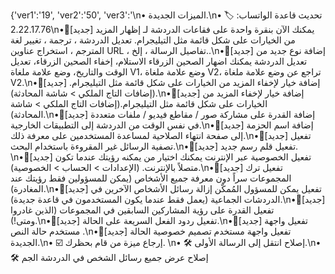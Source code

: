 {'ver1':'19', 'ver2':'50', 'ver3':'\n• الميزات الجديدة.\n• 🏷 تحديث قاعدة الواتساب: 2.22.17.76\n•🔸[جديد] يمكنك الآن بنقرة واحدة على فقاعات الدردشة لـ إظهار المزيد من الخيارات على شكل قائمة مثل التيليجرام. تعديل الدردشة ، ترجمة ، تغيير لغة المترجم ، استخراج عناوين URL ، تفاصيل الرسالة ، إلخ..\n•🔸[جديد] إضافة نوع جديد من تعديل الدردشة يمكنك اضهار الصحين الزرقاء الاستلام، إخفاء الصحين الزرقاء، تعديل الوقت والتاريخ، وضع علامة ملغاة V1، وضع علامة ملغاة V2، تراجع عن وضع علامة ملغاة V2.\n•🔸[جديد] إضافة خيار لإخفاء المزيد من الخيارات على شكل قائمة مثل التيليجرام.(إضافات التاج الملكي > شاشة المحادثة).\n•🔸[جديد] إضافة خيار لإخفاء المزيد من الخيارات على شكل قائمة مثل التيليجرام.(إضافات التاج الملكي > شاشة المحادثة).\n•🔸[جديد] إضافة القدرة على مشاركة صور / مقاطع فيديو / ملفات متعددة في نفس الوقت من الدردشة إلى التطبيقات الخارجية.\n•🔸[جديد] إضافة اسم الحزمة إلى صفحة انتهاء الصلاحية لمساعدة المستخدمين على معرفة ذلك.\n•🔸[جديد] تفعيل تصفية الرسائل غير المقروءة باستخدام البحث.\n•🔸[جديد] تفعيل قلم رسم جديد. \n•🔸[جديد] تفعيل الخصوصية عبر الإنترنت يمكنك اختيار من يمكنه رؤيتك عندما تكون متصلاً بالإنترنت. (الإعدادات > الحساب > الخصوصية).\n•🔸[جديد] تفعيل ترك المجموعات سراً دون معرفة جميع الأشخاص (يمكن للمسؤولين فقط رؤيتك عند المغادرة).\n•🔸[جديد] تفعيل يمكن للمسؤول المُمكّن إزالة رسائل الأشخاص الآخرين في الدردشات الجماعية (يعمل فقط عندما يكون المستخدمون في قاعدة جديدة).\n•🔸[جديد] تفعيل القدرة على رؤية المشاركين السابقين في المجموعات (الذين غادروا ومتى!).\n•🔸[جديد] تفعيل ردود الفعل السريعة على الحالة.\n•🔸[جديد] تفعيل واجهة مستخدم حالة النص .\n•🔸[جديد] تفعيل واجهة مستخدم تصميم خصوصية الحالة الجديدة.\n• ☑️ إرجاع ميزة من قام بحظرك. \n• 🛠️ إصلاح انتقل إلى الرسالة الأولى.\n• 🛠️ إصلاح عرض جميع رسائل الشخص في الدردشة الجم
